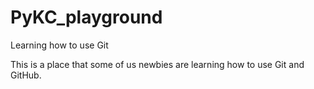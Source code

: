 # PyKC_playground
Learning how to use Git

This is a place that some of us newbies are learning how to use Git and GitHub.
